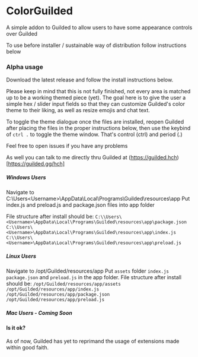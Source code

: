# ColorGuilded
A simple addon to Guilded to allow users to have some appearance controls over Guilded

To use before installer / sustainable way of distribution follow instructions below

### Alpha usage
Download the latest release and follow the install instructions below.

Please keep in mind that this is not fully finished, not every area is matched up to be a working themed piece (yet).
The goal here is to give the user a simple hex / slider input fields so that they can customize Guilded's color theme to their liking, as well as resize emojis and chat text.

To toggle the theme dialogue once the files are installed, reopen Guilded after placing the files in the proper instructions below, then use the keybind of `ctrl .` to toggle the theme window. That's control (ctrl) and period (.) 

Feel free to open issues if you have any problems

As well you can talk to me directly thru Guilded at (https://guilded.hch)[https://guilded.gg/hch]

##### Windows Users
Navigate to C:\\Users\<Username>\AppData\Local\Programs\Guilded\resources\app
Put index.js and preload.js and package.json files into app folder

File structure after install should be:
`C:\\Users\<Username>\AppData\Local\Programs\Guilded\resources\app\package.json`
`C:\\Users\<Username>\AppData\Local\Programs\Guilded\resources\app\index.js`
`C:\\Users\<Username>\AppData\Local\Programs\Guilded\resources\app\preload.js`


##### Linux Users
Navigate to /opt/Guilded/resources/app
Put `assets` folder `index.js` `package.json` and `preload.js` in the app folder.
File structure after install should be:
`/opt/Guilded/resources/app/assets`
`/opt/Guilded/resources/app/index.js`
`/opt/Guilded/resources/app/package.json`
`/opt/Guilded/resources/app/preload.js`

##### Mac Users - Coming Soon

#### Is it ok?
As of now, Guilded has yet to reprimand the usage of extensions made within good faith.
